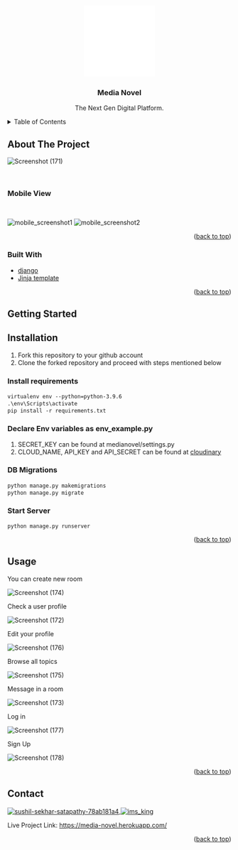 <div id="top"></div>

<!-- PROJECT LOGO -->
<br />
<div align="center">
  <a href="https://github.com/Sushil211/Media-Novel">
    <img src="static/images/MediaNovel_logos_white.png" alt="Logo" width="160" height="160">
  </a>

  <h3 align="center">Media Novel</h3>

  <p align="center">
    The Next Gen Digital Platform.
    <br />
  </p>
</div>



<!-- TABLE OF CONTENTS -->
<details>
  <summary>Table of Contents</summary>
  <ol>
    <li>
      <a href="#about-the-project">About The Project</a>
      <ul>
        <li><a href="#built-with">Built With</a></li>
      </ul>
    </li>
    <li>
      <a href="#getting-started">Getting Started</a>
      <ul>
        <li><a href="#installation">Installation</a></li>
      </ul>
    </li>
    <li><a href="#usage">Usage</a></li>
    <li><a href="#contact">Contact</a></li>
  </ol>
</details>



<!-- ABOUT THE PROJECT -->
## About The Project

![Screenshot (171)](https://user-images.githubusercontent.com/54482089/140600537-b0e6eb15-b11d-4f91-8128-79e82137d0e1.png)

<br />

### Mobile View

<br />

![mobile_screenshot1](https://user-images.githubusercontent.com/54482089/140600210-c150a14b-b874-4161-be09-6107a4af07fa.jpeg)
![mobile_screenshot2](https://user-images.githubusercontent.com/54482089/140600212-cfa72b33-56e4-425a-a804-0ed3bc33fcea.jpeg)

<p align="right">(<a href="#top">back to top</a>)</p>

### Built With

* [django](https://www.djangoproject.com/)
* [Jinja template](https://jinja.palletsprojects.com/en/3.0.x/)

<p align="right">(<a href="#top">back to top</a>)</p>

<!-- GETTING STARTED -->
## Getting Started

## Installation
1. Fork this repository to your github account
2. Clone the forked repository and proceed with steps mentioned below

### Install requirements
```
virtualenv env --python=python-3.9.6
.\env\Scripts\activate 
pip install -r requirements.txt
```
### Declare Env variables as env_example.py
1. SECRET_KEY can be found at medianovel/settings.py <br />
2. CLOUD_NAME, API_KEY and API_SECRET can be found at <a href="https://cloudinary.com/">cloudinary</a>

### DB Migrations
```
python manage.py makemigrations
python manage.py migrate
```
### Start Server
```
python manage.py runserver
```

<p align="right">(<a href="#top">back to top</a>)</p>



<!-- USAGE EXAMPLES -->
## Usage

You can create new room

![Screenshot (174)](https://user-images.githubusercontent.com/54482089/140600547-e65497ac-b9f9-465b-9a09-3fb595bee591.png)

Check a user profile

![Screenshot (172)](https://user-images.githubusercontent.com/54482089/140600540-dcbe20b6-c297-4275-ac79-0f445282c5be.png)

Edit your profile

![Screenshot (176)](https://user-images.githubusercontent.com/54482089/140600559-f9dd327f-5cec-4378-9fb6-7e56fc949faf.png)

Browse all topics

![Screenshot (175)](https://user-images.githubusercontent.com/54482089/140600553-d868354f-d330-4ec9-aba6-452479e19e65.png)

Message in a room

![Screenshot (173)](https://user-images.githubusercontent.com/54482089/140600542-a16cc9b1-6007-4165-84dc-774dec254003.png)

Log in

![Screenshot (177)](https://user-images.githubusercontent.com/54482089/140600564-56cc1abd-013a-4472-8e2d-aff817eeee21.png)

Sign Up

![Screenshot (178)](https://user-images.githubusercontent.com/54482089/140600570-8591bddc-b3cd-4332-adf6-1e0d83fd429d.png)

<p align="right">(<a href="#top">back to top</a>)</p>

<!-- CONTACT -->
## Contact

<a href="https://linkedin.com/in/sushil-sekhar-satapathy-78ab181a4" target="blank">
<img align="center" src="https://cdn.jsdelivr.net/npm/simple-icons@3.0.1/icons/linkedin.svg" alt="sushil-sekhar-satapathy-78ab181a4" height="30" width="40" />
</a>

<a href="https://twitter.com/ims_king" target="blank">
<img align="center" src="https://cdn.jsdelivr.net/npm/simple-icons@3.0.1/icons/twitter.svg" alt="ims_king" height="30" width="40" />
</a>

<br />

Live Project Link: https://media-novel.herokuapp.com/

<p align="right">(<a href="#top">back to top</a>)</p>
